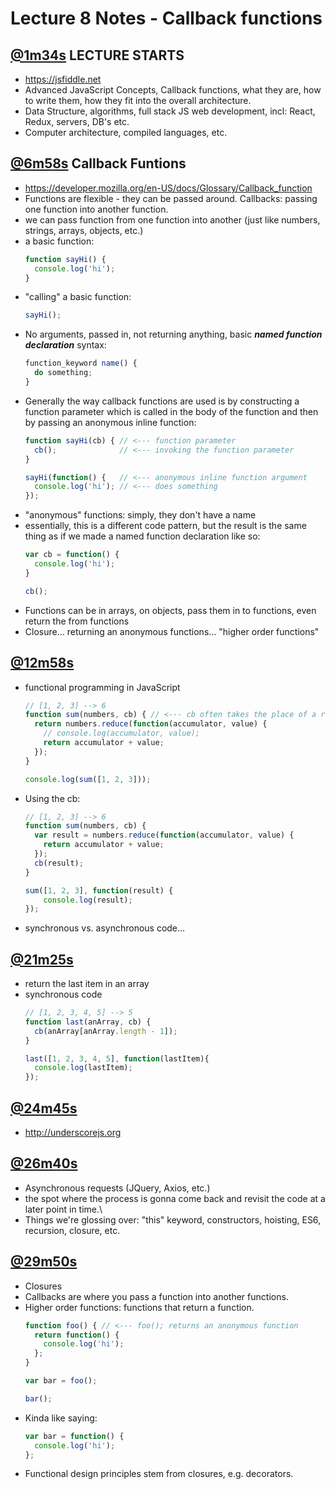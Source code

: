 # Lecture 8 Notes - Callback functions
## [@1m34s](https://youtu.be/ffc6Le_UBQI?t=1m34s) LECTURE STARTS
- https://jsfiddle.net
- Advanced JavaScript Concepts, Callback functions, what they are, how to write them, how they fit into the overall architecture.
- Data Structure, algorithms, full stack JS web development, incl: React, Redux, servers, DB's etc.
- Computer architecture, compiled languages, etc.

## [@6m58s](https://youtu.be/ffc6Le_UBQI?t=6m58s) Callback Funtions
- https://developer.mozilla.org/en-US/docs/Glossary/Callback_function
- Functions are flexible - they can be passed around. Callbacks: passing one function into another function.
- we can pass function from one function into another (just like numbers, strings, arrays, objects, etc.)
- a basic function:
  ```js
  function sayHi() {
    console.log('hi');
  }
  ```
- "calling" a basic function:
  ```js
  sayHi();
  ```
- No arguments, passed in, not returning anything, basic ***named function declaration*** syntax:
  ```js
  function_keyword name() {
    do something;
  }
  ```
- Generally the way callback functions are used is by constructing a function parameter which is called in the body of the function and then by passing an anonymous inline function:
  ```js
  function sayHi(cb) { // <--- function parameter
    cb();              // <--- invoking the function parameter
  }

  sayHi(function() {   // <--- anonymous inline function argument
    console.log('hi'); // <--- does something
  });
  ```
- "anonymous" functions: simply, they don't have a name
- essentially, this is a different code pattern, but the result is the same thing as if we made a named function declaration like so:
  ```js
  var cb = function() {
    console.log('hi');
  }

  cb();
  ```
- Functions can be in arrays, on objects, pass them in to functions, even return the from functions
- Closure... returning an anonymous functions... "higher order functions"

## [@12m58s](https://youtu.be/ffc6Le_UBQI?t=12m58s)
- functional programming in JavaScript
  ```js
  // [1, 2, 3] --> 6
  function sum(numbers, cb) { // <--- cb often takes the place of a return statement
    return numbers.reduce(function(accumulator, value) {
      // console.log(accumulator, value);
      return accumulator + value;
    });
  }

  console.log(sum([1, 2, 3]));
  ```
- Using the cb:
  ```js
  // [1, 2, 3] --> 6
  function sum(numbers, cb) {
    var result = numbers.reduce(function(accumulator, value) {
      return accumulator + value;
    });
    cb(result);
  }

  sum([1, 2, 3], function(result) {
      console.log(result);
  });
  ```
- synchronous vs. asynchronous code...

## [@21m25s](https://youtu.be/ffc6Le_UBQI?t=21m25s)
- return the last item in an array
- synchronous code
  ```js
  // [1, 2, 3, 4, 5] --> 5
  function last(anArray, cb) {
    cb(anArray[anArray.length - 1]);
  }

  last([1, 2, 3, 4, 5], function(lastItem){
    console.log(lastItem);
  });
  ```
## [@24m45s](https://youtu.be/ffc6Le_UBQI?t=24m45s)
- http://underscorejs.org

## [@26m40s](https://youtu.be/ffc6Le_UBQI?t=26m40s)
- Asynchronous requests (JQuery, Axios, etc.)
- the spot where the process is gonna come back and revisit the code at a later point in time.\
- Things we're glossing over: "this" keyword, constructors, hoisting, ES6, recursion, closure, etc.

## [@29m50s](https://youtu.be/ffc6Le_UBQI?t=29m50s)
- Closures
- Callbacks are where you pass a function into another functions.
- Higher order functions: functions that return a function.
  ```js
  function foo() { // <--- foo(); returns an anonymous function
    return function() {
      console.log('hi');
    };
  }

  var bar = foo();

  bar();
  ```
- Kinda like saying:
  ```js
  var bar = function() {
    console.log('hi');
  };
  ```
- Functional design principles stem from closures, e.g. decorators.
